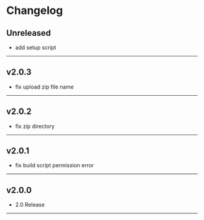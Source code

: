 # Changelog

## Unreleased

- add setup script

---

## v2.0.3

- fix upload zip file name

---

## v2.0.2

- fix zip directory

---

## v2.0.1

- fix build script permission error

---

## v2.0.0

- 2.0 Release

---

